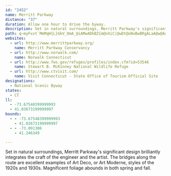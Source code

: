 ```yaml
---
id: "2452"
name: Merritt Parkway
distance: "37"
duration: Allow one hour to drive the byway.
description: Set in natural surroundings, Merritt Parkway's significant design brilliantly integrates the craft of the engineer and the artist. The bridges along the route are excellent examples of Art Deco, or Art Moderne, styles of the 1920s and 1930s. Magnificent foliage abounds in both spring and fall.
path: q~myFxvt`MmMqH{L}GkV_OmA_@iAMwADkBZ{m@nXiC|@wDt@oNxBwBRgALaA@w@AaAQq@YwCuBwIyGiCoBgI_GoCkBiAi@qAe@eASqBUwHk@sJc@uJa@yIa@qDSmB]aCu@wAq@wAw@uEyCcJgFsAw@sBaAqBa@kFw@wCg@iBe@}D_CsF_HoPuTsUm\_GgJ{@mCe@eCmCwRmGug@OyAWaCQcBMuA[eBYkCEqANiDd@eCd@{ApBkDbXe`@`JiKxB_Db@mAz@mDVwBJ{DUeFoPubAsAsGyEoJmO{Y]eAa@mAk@aBQ]oDgNqEkPwDiNoA{Ee@}CMgCCuBHkEf@sPDoBDsDLqEF}B@o@?cA?}BEgCKiDSmHAe@CaAEcBEgBC_AE{AGcCSkGQqFWiJKmDOyFEwAAi@GoBGmCSkBKw@Ga@UiAOk@g@uAmCwGg@sA}@yBa@kAiEeLoBgFaAcCgByD]s@a@y@k@mAm@qA}@eBw@cBaAyBcAmCe@wAeCuIy@qCaBmFuBmHYw@Me@sB}GkA{Da@qAaA}Cu@iCq@}B}@iDkAkE}@qCe@mBgL{b@aCkIw@{Cg@uBi@mBg@}B{A}Fc@eBkB_Hc@uB]yBOyAQeFy@w|@N{M|Deq@bBoZTuCLgD\{EPqEp@oJv@eNTuHQyE]_CkFiUqNqq@yBmIcBwD}BmEqGcLaHcNmMuUoGiM{NoXeCgFuIuOiCaFiBgFmXuwAsA{HcG}Z{CiQ{B{Ki@mDaGok@y@qDm@_BwHoPwnAkjCQ[g@gAg@eAmAkC}B{EkCwFiAaCoEqJuBiGgAiF]_CgAiLQgB_@yD]uDe@gFImHFuGJaGfBypACsGQmEU_CaAkG}DuSUuAu@kEkBsKaAcFs@qDqBsKyBkLeB_J}@uE_@gBGYwC_Q_AuFgAsF}AiIgAsFqBkK]iBGYmCgOuB_LmDaRQw@{@wEy@gEo@oC}@oCo@aBa@y@uAiCiBaCeHuI_J{K{BoCiHuIgEeFcFmG}GoIaAiAgH_JsBkC_BsBk@{@y@sAy@gBu@eBm@aBcCyISu@}@yDw@aD{BmJuDyOuByIqDqSmB{KOy@kBmL}@qFmD{Rk@aDmAcHi@eCeAmDsAyC{@yA}AaBsAiAgSsMgBaA_Am@sBsA}C{DoFoHiCeDoFuG}BaC_BwAsEkDiHeFSKku@wi@aTqRsGwFwAuAo@q@cAoAk@{@i@}@g@aAs@cBeJoUgAaEc@_CuAsOc@{CuAgHmAsDmFeTc@iG?}@Cc@_Cin@UmFCy@?m@?s@B}APoDf@qI\kFPmCXeFj@{M?_E_@eEqHi_@oAqH]gE{@cTGiBSqDe@{FUoCw@aKqBgV_Emf@wD_k@E{@?w@?y@BwAPeFh@uLHs@`AuR@W@_A?sAEsBOqAiCiOSmAOcAQsAKiAI_AKmBEuACwA?u@?W@yAD}APeEpAsXLgD\gKHgDFwCHyED{DBmCDcI@wEEmJAmFCuF_@uQeAcYyBe]gBeSyCiUmE_Zu@iEqOiy@}DaSOo@aCmMKu@kAiGc@iCa@_Dg@oE[gHQiMIiFUyP
websites:
  - url: http://www.merrittparkway.org/
    name: Merritt Parkway Conservancy
  - url: http://www.norwalk.com/
    name: Norwalk Connecticut
  - url: http://www.fws.gov/refuges/profiles/index.cfm?id=53546
    name: Stewart B. McKinney National Wildlife Refuge
  - url: http://www.ctvisit.com/
    name: Visit Connecticut - State Office of Tourism Official Site
designations:
  - National Scenic Byway
states:
  - CT
ll:
  - -73.67548399999993
  - 41.03673199999997
bounds:
  - - -73.67548399999993
    - 41.03673199999997
  - - -73.091306
    - 41.246349

---
```


Set in natural surroundings, Merritt Parkway's significant design brilliantly integrates the craft of the engineer and the artist. The bridges along the route are excellent examples of Art Deco, or Art Moderne, styles of the 1920s and 1930s. Magnificent foliage abounds in both spring and fall.
